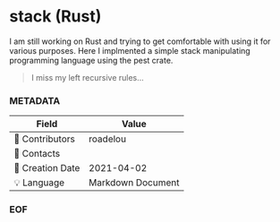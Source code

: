 # stack (Rust)

I am still working on Rust and trying to get comfortable with using it for various purposes. Here I implmented a simple stack manipulating programming language using the pest crate.

> I miss my left recursive rules...

### METADATA

Field | Value
--- | ---
:pencil: Contributors | roadelou
:email: Contacts | 
:date: Creation Date | 2021-04-02
:bulb: Language | Markdown Document

### EOF

